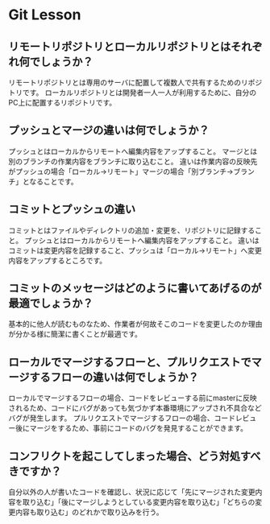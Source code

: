 # Git Lesson

## リモートリポジトリとローカルリポジトリとはそれぞれ何でしょうか？
リモートリポジトリとは専用のサーバに配置して複数人で共有するためのリポジトリです。
ローカルリポジトリとは開発者一人一人が利用するために、自分のPC上に配置するリポジトリです。


## プッシュとマージの違いは何でしょうか？
プッシュとはローカルからリモートへ編集内容をアップすること。
マージとは別のブランチの作業内容をブランチに取り込むこと。
違いは作業内容の反映先がプッシュの場合「ローカル→リモート」マージの場合「別ブランチ→ブランチ」となることです。


## コミットとプッシュの違い
コミットとはファイルやディレクトリの追加・変更を、リポジトリに記録すること。
プッシュとはローカルからリモートへ編集内容をアップすること。
違いはコミットは変更内容を記録すること、プッシュは「ローカル→リモート」へ変更内容をアップするところです。

## コミットのメッセージはどのように書いてあげるのが最適でしょうか？
基本的に他人が読むものなため、作業者が何故そこのコードを変更したのか理由が分かる様に簡潔に書くことが最適です。


## ローカルでマージするフローと、プルリクエストでマージするフローの違いは何でしょうか？
ローカルでマージするフローの場合、コードをレビューする前にmasterに反映されるため、コードにバグがあっても気づかず本番環境にアップされ不具合などバグが発生します。
プルリクエストでマージするフローの場合、コードレビュー後にマージをするため、事前にコードのバグを発見することができます。


## コンフリクトを起こしてしまった場合、どう対処すべきですか？
自分以外の人が書いたコードを確認し、状況に応じて「先にマージされた変更内容を取り込む」「後にマージしようとしている変更内容を取り込む」「どちらの変更内容も取り込む」のどれかで取り込みを行う。
